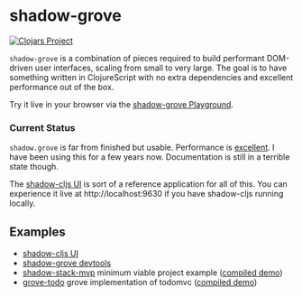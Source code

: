 # shadow-grove

[![Clojars Project](https://img.shields.io/clojars/v/com.thheller/shadow-grove.svg)](https://clojars.org/com.thheller/shadow-grove)

`shadow-grove` is a combination of pieces required to build performant DOM-driven user interfaces, scaling from small to very large. The goal is to have something written in ClojureScript with no extra dependencies and excellent performance out of the box.

Try it live in your browser via the [shadow-grove Playground](https://code.thheller.com/shadow-grove-playground/0.4.0/).

### Current Status

`shadow.grove` is far from finished but usable. Performance is [excellent](https://github.com/thheller/js-framework-shadow-grove). I have been using this for a few years now. Documentation is still in a terrible state though.

The [shadow-cljs UI](https://github.com/thheller/shadow-cljs/tree/master/src/main/shadow/cljs/ui) is sort of a reference application for all of this. You can experience it live at http://localhost:9630 if you have shadow-cljs running locally.

## Examples

- [shadow-cljs UI](https://github.com/thheller/shadow-cljs/tree/master/src/main/shadow/cljs/ui)
- [shadow-grove devtools](https://github.com/thheller/shadow-grove/blob/master/src/main/shadow/grove/devtools.cljs)
- [shadow-stack-mvp](https://github.com/thheller/shadow-stack-mvp) minimum viable project example ([compiled demo](https://code.thheller.com/demos/shadow-stack-mvp/))
- [grove-todo](https://github.com/thheller/grove-todo) grove implementation of todomvc ([compiled demo](https://code.thheller.com/demos/todomvc/))
